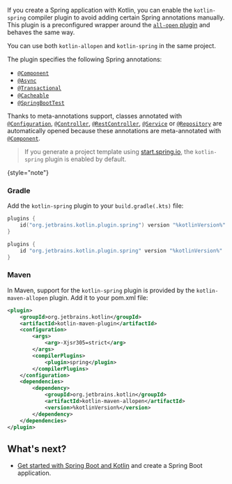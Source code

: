[//]: # (title: Kotlin-spring compiler plugin)

If you create a Spring application with Kotlin,
you can enable the `kotlin-spring` compiler plugin to avoid adding certain Spring annotations manually.
This plugin is a preconfigured wrapper around the [`all-open` plugin](all-open-plugin.md) and behaves the same way.

You can use both `kotlin-allopen` and `kotlin-spring` in the same project.

The plugin specifies the following Spring annotations:
* [`@Component`](https://docs.spring.io/spring-framework/docs/current/javadoc-api/org/springframework/stereotype/Component.html)
* [`@Async`](https://docs.spring.io/spring/docs/current/javadoc-api/org/springframework/scheduling/annotation/Async.html)
* [`@Transactional`](https://docs.spring.io/spring-framework/docs/current/javadoc-api/org/springframework/transaction/annotation/Transactional.html)
* [`@Cacheable`](https://docs.spring.io/spring-framework/docs/current/javadoc-api/org/springframework/cache/annotation/Cacheable.html)
* [`@SpringBootTest`](https://docs.spring.io/spring-boot/docs/current/api/org/springframework/boot/test/context/SpringBootTest.html)

Thanks to meta-annotations support, classes annotated with [`@Configuration`](https://docs.spring.io/spring/docs/current/javadoc-api/org/springframework/context/annotation/Configuration.html),
[`@Controller`](https://docs.spring.io/spring-framework/docs/current/javadoc-api/org/springframework/stereotype/Controller.html),
[`@RestController`](https://docs.spring.io/spring/docs/current/javadoc-api/org/springframework/web/bind/annotation/RestController.html),
[`@Service`](https://docs.spring.io/spring/docs/current/javadoc-api/org/springframework/stereotype/Service.html)
or [`@Repository`](https://docs.spring.io/spring-framework/docs/current/javadoc-api/org/springframework/stereotype/Repository.html)
are automatically opened because these annotations are meta-annotated with
[`@Component`](https://docs.spring.io/spring-framework/docs/current/javadoc-api/org/springframework/stereotype/Component.html).

> If you generate a project template using [start.spring.io](https://start.spring.io/#!language=kotlin),
> the `kotlin-spring` plugin is enabled by default.
>
{style="note"}

### Gradle 

Add the `kotlin-spring` plugin to your `build.gradle(.kts)` file:

<tabs group="build-script">
<tab title="Kotlin" group-key="kotlin">

```kotlin
plugins {
    id("org.jetbrains.kotlin.plugin.spring") version "%kotlinVersion%"
}
```

</tab>
<tab title="Groovy" group-key="groovy">

```groovy
plugins {
    id "org.jetbrains.kotlin.plugin.spring" version "%kotlinVersion%"
}
```

</tab>
</tabs>

### Maven

In Maven, support for the `kotlin-spring` plugin is provided by the `kotlin-maven-allopen` plugin.
Add it to your pom.xml file:

```xml
<plugin>
    <groupId>org.jetbrains.kotlin</groupId>
    <artifactId>kotlin-maven-plugin</artifactId>
    <configuration>
        <args>
            <arg>-Xjsr305=strict</arg>
        </args>
        <compilerPlugins>
            <plugin>spring</plugin>
        </compilerPlugins>
    </configuration>
    <dependencies>
        <dependency>
            <groupId>org.jetbrains.kotlin</groupId>
            <artifactId>kotlin-maven-allopen</artifactId>
            <version>%kotlinVersion%</version>
        </dependency>
    </dependencies>
</plugin>
```

## What's next?

* [Get started with Spring Boot and Kotlin](jvm-get-started-spring-boot.md) and create a Spring Boot application.